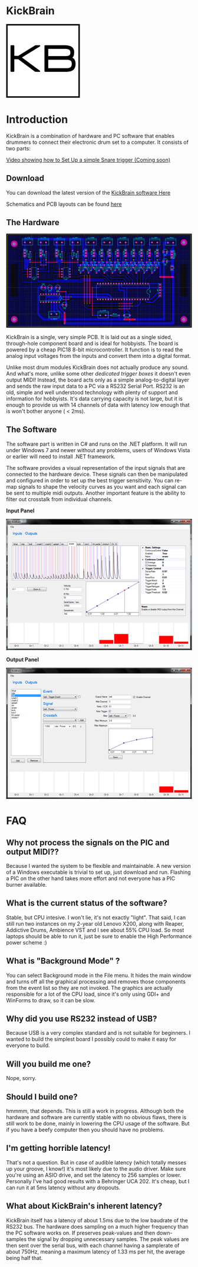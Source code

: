 # KickBrain #

![](ReadmeFiles/Icon-small.png)


# Introduction #

KickBrain is a combination of hardware and PC software that enables drummers to connect their electronic drum set to a computer. It consists of two parts:

[Video showing how to Set Up a simple Snare trigger (Coming soon)]()

## Download

You can download the latest version of the [KickBrain software Here](https://github.com/ValdemarOrn/KickBrain/tree/master/Releases)

Schematics and PCB layouts can be found
[here](https://github.com/ValdemarOrn/KickBrain/tree/master/Schematic)
## The Hardware

![](ReadmeFiles/PCB.png)

KickBrain is a single, very simple PCB. It is laid out as a single sided, through-hole component board and is ideal for hobbyists. The board is powered by a cheap PIC18 8-bit microcontroller. It function is to read the analog input voltages from the inputs and convert them into a digital format.

Unlike most drum modules KickBrain does not actually produce any sound. And what's more, unlike some other *dedicated trigger boxes* it doesn't even output MIDI! Instead, the board acts only as a simple analog-to-digital layer and sends the raw input data to a PC via a RS232 Serial Port. RS232 is an old, simple and well understood technology with plenty of support and information for hobbyists. It's data carrying capacity is not large, but it is enough to provide us with 14 channels of data with latency low enough that is won't bother anyone ( < 2ms).

## The Software

The software part is written in C# and runs on the .NET platform. It will run under Windows 7 and newer without any problems, users of Windows Vista or earlier will need to install .NET framework.

The software provides a visual representation of the input signals that are connected to the hardware device. These signals can then be manipulated and configured in order to set up the best trigger sensitivity. You can re-map signals to shape the velocity curves as you want and each signal can be sent to multiple midi outputs. Another important feature is the ability to filter out crosstalk from individual channels.

**Input Panel**

![](ReadmeFiles/screenshot-small.png)

**Output Panel**

![](ReadmeFiles/screenshot2-small.png)



# FAQ #

## Why not process the signals on the PIC and output MIDI?? ##

Because I wanted the system to be flexible and maintainable. A new version of a Windows executable is trivial to set up, just download and run. Flashing a PIC on the other hand takes more effort and not everyone has a PIC burner available.

## What is the current status of the software?

Stable, but CPU intesive. I won't lie, it's not exactly "light". That said, I can still run two instances on my 2-year old Lenovo X200, along with Reaper, Addictive Drums, Ambience VST and I see about 55% CPU load. So most laptops should be able to run it, just be sure to enable the High Performance power scheme :)

## What is "Background Mode" ? 

You can select Background mode in the File menu. It hides the main window and turns off all the graphical processing and removes those components from the event list so they are not invoked. The graphics are actually responsible for a lot of the CPU load, since it's only using GDI+ and WinForms to draw, so it can be slow.

## Why did you use RS232 instead of USB?

Because USB is a very complex standard and is not suitable for beginners. I wanted to build the simplest board I possibly could to make it easy for everyone to build.

## Will you build me one?

Nope, sorry.

## Should I build one?

hmmmm, that depends. This is still a work in progress. Although both the hardware and software are currently stable with no obvious flaws, there is still work to be done, mainly in lowering the CPU usage of the software. But if you have a beefy computer then you should have no problems.

## I'm getting horrible latency!

That's not a question. But in case of audible latency (which totally messes up your groove, I know!) it's most likely due to the audio driver. Make sure you're using an ASIO drive, and set the latency to 256 samples or lower. Personally I've had good results with a Behringer UCA 202. It's cheap, but I can run it at 5ms latency without any dropouts. 

## What about KickBrain's inherent latency?

KickBrain itself has a latency of about 1.5ms due to the low baudrate of the RS232 bus. The hardware does sampling on a much higher frequency than the PC software works on. If preserves peak-values and then down-samples the signal by dropping unnecessary samples. The peak values are then sent over the serial bus, with each channel having a samplerate of about 750Hz, meaning a maximum latency of 1.33 ms per hit, the average being half that.